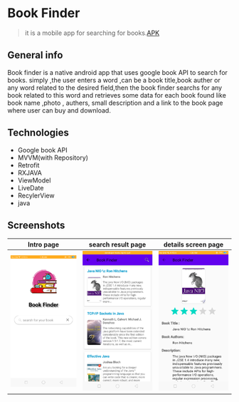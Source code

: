 # Book Finder
> it is a mobile app for searching  for books.[APK](https://drive.google.com/file/d/1gk8KVwQrqo-ocEHUey3G6aPp9_CsIm-Q/view?usp=sharing)
## General info
Book finder is a native android app that uses google book API to search for books. simply ,the  user enters a word ,can be a book title,book auther or any word related to the desired field,then the book finder  searchs for any book related to this word and retrieves some data for each book found like book name ,photo , authers,
small description and  a link to the book page  where user can buy and download.
## Technologies
* Google book API
* MVVM(with Repository)
* Retrofit
* RXJAVA
* ViewModel 
* LiveDate
* RecylerView
* java

## Screenshots

|Intro page|search result page|details screen page|
|----------|------------------|-----------------|
|![intro page ](https://github.com/AhmedElbisher/BookFinder/blob/master/app/src/main/res/drawable/into%20paga.png?raw=true) |![search result page](https://github.com/AhmedElbisher/BookFinder/blob/master/app/src/main/res/drawable/search%20result.png?raw=true)|![details sceen page](https://github.com/AhmedElbisher/BookFinder/blob/master/app/src/main/res/drawable/details%20page.png?raw=true)|
